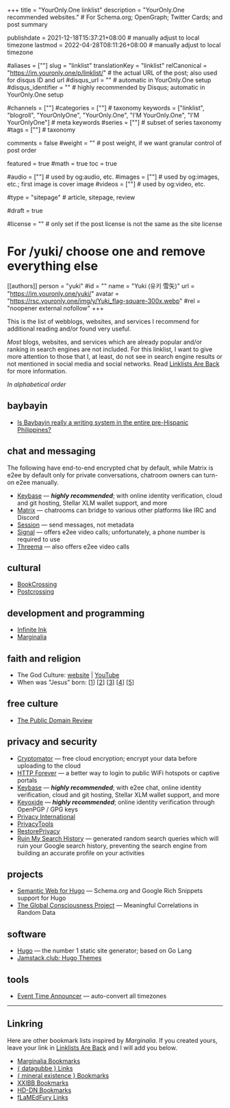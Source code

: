 +++
title = "YourOnly.One linklist"
description = "YourOnly.One recommended websites."                                                    # For Schema.org; OpenGraph; Twitter Cards; and post summary

publishdate = 2021-12-18T15:37:21+08:00                                        # manually adjust to local timezone
lastmod = 2022-04-28T08:11:26+08:00                                        # manually adjust to local timezone

#aliases = [""]
slug = "linklist"
translationKey = "linklist"
relCanonical = "https://im.youronly.one/p/linklist/"                                                   # the actual URL of the post; also used for disqus ID and url
#disqus_url = ""                                                    # automatic in YourOnly.One setup
#disqus_identifier = ""                                             # highly recommended by Disqus; automatic in YourOnly.One setup

#channels = [""]
#categories = [""]                                                   # taxonomy
keywords = ["linklist", "blogroll", "YourOnlyOne", "YourOnly.One", "I'M YourOnly.One", "I'M YourOnlyOne"]                                                     # meta keywords
#series = [""]                                                       # subset of series taxonomy
#tags = [""]                                                         # taxonomy

comments = false
#weight = ""                                                        # post weight, if we want granular control of post order

featured = true
#math = true
toc = true

#audio = [""]                                                        # used by og:audio, etc.
#images = [""]                                                       # used by og:images, etc.; first image is cover image
#videos = [""]                                                       # used by og:video, etc.

#type = "sitepage"                                                           # article, sitepage, review

#draft = true

#license = ""                                                       # only set if the post license is not the same as the site license

# For /yuki/ choose one and remove everything else
[[authors]]
  person = "yuki"
  #id = ""
  name = "Yuki (유키 雪矢)"
  url = "https://im.youronly.one/yuki/"
  avatar = "https://rsc.youronly.one/img/y/Yuki_flag-square-300x.webp"
  #rel = "noopener external nofollow"
+++

This is the list of webblogs, websites, and services I recommend for additional reading and/or found very useful.

<!--more-->

*Most* blogs, websites, and services which are already popular and/or ranking in search engines are not included. For this linklist, I want to give more attention to those that I, at least, do not see in search engine results or not mentioned in social media and social networks. Read [Linklists Are Back](https://im.youronly.one/techmagus/linklists-are-back-2021353) for more information.

*In alphabetical order*

## baybayin

- [Is Baybayin really a writing system in the entire pre-Hispanic Philippines?](https://www.quora.com/Is-Baybayin-really-a-writing-system-in-the-entire-pre-hispanic-Philippines-Whats-the-basis-for-making-it-a-national-writing-system-if-pre-hispanic-kingdoms-weren-t-homogenous/answer/Christopher-Ray-Miller)

## chat and messaging

The following have end-to-end encrypted chat by default, while Matrix is e2ee by default only for private conversations, chatroom owners can turn-on e2ee manually.

- [Keybase](https://keybase.io) — ***highly recommended***; with online identity verification, cloud and git hosting, Stellar XLM wallet support, and more
- [Matrix](https://matrix.org) — chatrooms can bridge to various other platforms like IRC and Discord
- [Session](https://getsession.org) — send messages, not metadata
- [Signal](https://signal.org) — offers e2ee video calls; unfortunately, a phone number is required to use
- [Threema](https://threema.ch/en) — also offers e2ee video calls

## cultural

- [BookCrossing](https://www.bookcrossing.com)
- [Postcrossing](https://www.postcrossing.com)

## development and programming

- [Infinite Ink](https://www.ii.com)
- [Marginalia](https://www.marginalia.nu)

## faith and religion

- The God Culture: [website](https://www.thegodculture.com) | [YouTube](https://www.youtube.com/channel/UCK_iDwUHcRA0h_TdUHP8zwg)
- When was "Jesus" born: [[1](http://www.yhrim.com/Teaching_Documents/Yahushas_Earthly_Birth_Month_~_2-5996_-_may_2014.pdf)] [[2](https://excellent-valley.org/Communion/Communion_Folder/2_05_Pentecost.htm)] [[3](https://www.youtube.com/watch?v=Kw1eg9XlG6A)] [[4](https://www.youtube.com/watch?v=Y-OCC1XVGe0)] [[5](https://www.youtube.com/watch?v=vpYFD-7BuuM)]

## free culture

- [The Public Domain Review](https://publicdomainreview.org)

## privacy and security

- [Cryptomator](https://cryptomator.org) — free cloud encryption; encrypt your data before uploading to the cloud
- [HTTP Forever](http://httpforever.com) — a better way to login to public WiFi hotspots or captive portals
- [Keybase](https://keybase.io) — ***highly recommended***; with e2ee chat, online identity verification, cloud and git hosting, Stellar XLM wallet support, and more
- [Keyoxide](https://keyoxide.org) — ***highly recommended***; online identity verification through OpenPGP / GPG keys
- [Privacy International](https://privacyinternational.org)
- [PrivacyTools](https://www.privacytools.io)
- [RestorePrivacy](https://restoreprivacy.com)
- [Ruin My Search History](https://proprivacy.com/tools/ruinmysearchhistory) — generated random search queries which will ruin your Google search history, preventing the search engine from building an accurate profile on your activities

## projects

- [Semantic Web for Hugo](https://semweb.youronly.one) — Schema.org and Google Rich Snippets support for Hugo
- [The Global Consciousness Project](https://gcpdot.com) — Meaningful Correlations in Random Data

## software

- [Hugo](https://gohugo.io) — the number 1 static site generator; based on Go Lang
- [Jamstack.club: Hugo Themes](https://jamstack.club/#ssg=hugo)

## tools

- [Event Time Announcer](https://www.timeanddate.com/worldclock/fixedform.html) — auto-convert all timezones

---

## Linkring

Here are other bookmark lists inspired by *Marginalia*. If you created yours, leave your link in [Linklists Are Back](https://im.youronly.one/techmagus/linklists-are-back-2021353) and I will add you below.

- [Marginalia Bookmarks](https://memex.marginalia.nu/links/bookmarks.gmi)
- [{ datagubbe } Links](https://datagubbe.se/links/)
- [{ mineral existence } Bookmarks](https://mineralexistence.com/bookmarks.html)
- [XXIBB Bookmarks](https://wiki.xxiivv.com/site/bookmarks.html)
- [HD-DN Bookmarks](https://hd-dn.com/bookmarks/)
- [fLaMEdFury Links](https://flamedfury.com/links/)</a>
